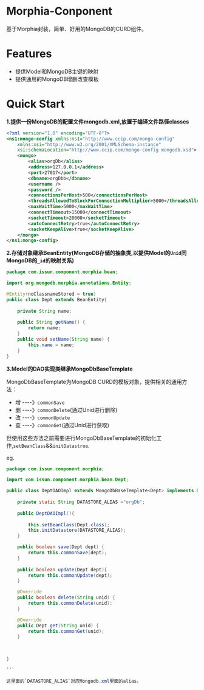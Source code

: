# Morphia-Conponent

基于Morphia封装，简单、好用的MongoDB的CURD组件。

# Features

- 提供Model和MongoDB主键的映射
- 提供通用的MongoDB增删改查模板

# Quick Start

**1.提供一份MongoDB的配置文件mongodb.xml,放置于编译文件路径classes**

```xml
<?xml version="1.0" encoding="UTF-8"?>
<ns1:mongo-config xmlns:ns1="http://www.ccip.com/mongo-config"
	xmlns:xsi="http://www.w3.org/2001/XMLSchema-instance"
	xsi:schemaLocation="http://www.ccip.com/mongo-config mongodb.xsd">
	<mongo>
		<alias>orgDb</alias>
		<address>127.0.0.1</address>
		<port>27017</port>
		<dbname>orgDbb</dbname>
		<username />
		<password />
		<connectionsPerHost>500</connectionsPerHost>
		<threadsAllowedToBlockForConnectionMultiplier>5000</threadsAllowedToBlockForConnectionMultiplier>
		<maxWaitTime>5000</maxWaitTime>
		<connectTimeout>15000</connectTimeout>
		<socketTimeout>20000</socketTimeout>
		<autoConnectRetry>true</autoConnectRetry>
		<socketKeepAlive>true</socketKeepAlive>
	</mongo>
</ns1:mongo-config>

```

**2.存储对象继承BeanEntity(MongoDB存储的抽象类,以提供Model的`Unid`同MongoDB的`_id`的映射关系)**


```java
package com.issun.component.morphia.bean;

import org.mongodb.morphia.annotations.Entity;

@Entity(noClassnameStored = true)
public class Dept extends BeanEntity{
	
	private String name;
	
	public String getName() {
		return name;
	}
	public void setName(String name) {
		this.name = name;
	}
}
```

**3.Model的DAO实现类继承MongoDbBaseTemplate<T>**

MongoDbBaseTemplate<T>为MongoDB CURD的模板对象，提供相关的通用方法：

- 增 ----》`commonSave`
- 删 ----》`commonDelete`(通过Unid进行删除)
- 改 ----》`commonUpdate`
- 查 ----》`commonGet`(通过Unid进行获取)

但使用这些方法之前需要进行MongoDbBaseTemplate的初始化工作,`setBeanClass`&&`initDatastroe`.

eg.

``````java
package com.issun.component.morphia;

import com.issun.component.morphia.bean.Dept;

public class DeptDAOImpl extends MongoDbBaseTemplate<Dept> implements DeptDAO {
	
	private static String DATASTORE_ALIAS ="orgDb";
	
	public DeptDAOImpl(){
		
		this.setBeanClass(Dept.class);
		this.initDatastore(DATASTORE_ALIAS);
	}

	public boolean save(Dept dept) {
		return this.commonSave(dept);
	}
	
	public boolean update(Dept dept){
		return this.commonUpdate(dept);
	}

	@Override
	public boolean delete(String unid) {
		return this.commonDelete(unid);
	}

	@Override
	public Dept get(String unid) {
		return this.commonGet(unid);
	}
	
	

}

```

这里面的`DATASTORE_ALIAS`对应Mongodb.xml里面的alias。



